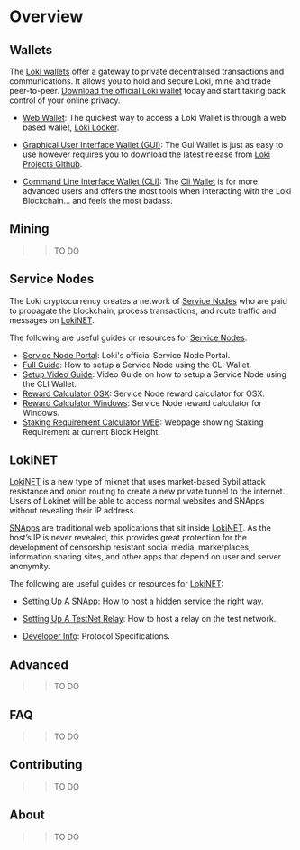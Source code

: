 
# Overview

## Wallets
The [Loki wallets](../Wallets/WalletsOverview.md) offer a gateway to private decentralised 
transactions and communications. It allows you to hold and secure Loki, mine and trade peer-to-peer. [Download the official Loki wallet](https://loki.network/getting-started/) today and start taking back control of your online privacy.

- [Web Wallet](../Wallets/WebWallet/WebWalletOverview.md): The quickest way to access a Loki Wallet is through a web based wallet, [Loki Locker](https://lokilocker.com/).

- [Graphical User Interface Wallet (GUI)](../Wallets/GuiWallet/GUIOverview.md): The Gui Wallet is just as easy to use however requires you to download the latest release from [Loki Projects Github](https://github.com/loki-project/loki-gui/releases).  

- [Command Line Interface Wallet (CLI)](../Wallets/CliWallet/CLIOverview.md): The [Cli Wallet](https://github.com/loki-project/loki/releases) is for more advanced users and offers the most tools when interacting with the Loki Blockchain... and feels the most badass.

## Mining
>> TO DO
## Service Nodes
The Loki cryptocurrency creates a network of [Service Nodes](../ServiceNodes/SNOverview.md) who are paid to propagate the blockchain, process transactions, and route traffic and messages on [LokiNET](../LokiNET/LokiNetOverview.md).

The following are useful guides or resources for [Service Nodes](../ServiceNodes/SNOverview.md):

- [Service Node Portal](https://loki.network/service-nodes-portal/): Loki's official Service Node Portal.
- [Full Guide](../ServiceNodes/SNFullGuide.md): How to setup a Service Node using the CLI Wallet.
- [Setup Video Guide](https://www.youtube.com/watch?v=6uiRD1847UY): Video Guide on how to setup a Service Node using the CLI Wallet.
- [Reward Calculator OSX](https://loki.network/wp-content/uploads/2018/09/Loki_Service_Node_ROI_OSX-V1.xlsm): Service Node reward calculator for OSX.
- [Reward Calculator Windows](https://loki.network/wp-content/uploads/2018/09/Loki_Service_Node_ROI_Windows-V1-1.xlsm): Service Node reward calculator for Windows.
- [Staking Requirement Calculator WEB](https://jagerman.com/sn/): Webpage showing Staking Requirement at current Block Height.

## LokiNET

[LokiNET](../LokiNET/LokiNetOverview.md) is a new type of mixnet that uses market-based Sybil attack resistance and onion routing to create a new private tunnel to the internet. Users of Lokinet will be able to access normal websites and SNApps without revealing their IP address.

[SNApps](../LokiNET/SNApps/SNAppsOverview.md) are traditional web applications that sit inside [LokiNET](../LokiNET/LokiNetOverview.md). As the host’s IP is never revealed, this provides great protection for the development of censorship resistant social media, marketplaces, information sharing sites, and other apps that depend on user and server anonymity.

The following are useful guides or resources for [LokiNET](../LokiNET/LokiNetOverview.md):

- [Setting Up A SNApp](../LokiNET/Guides/SNApps.md): How to host a hidden service the right way.

- [Setting Up A TestNet Relay](../LokiNET/Guides/TestNetRelay.md): How to host a relay on the test network.

- [Developer Info](../LokiNET/DeveloperInfo.md): Protocol Specifications.


## Advanced

>> TO DO

## FAQ

>> TO DO

## Contributing

>> TO DO

## About

>> TO DO